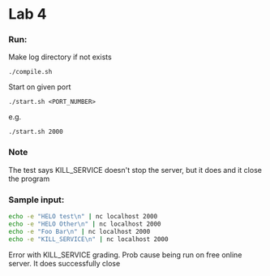 # Lab 4

### Run:

Make log directory if not exists

`./compile.sh`

Start on given port

`./start.sh <PORT_NUMBER>`

e.g.

`./start.sh 2000`

### Note

The test says KILL_SERVICE doesn't stop the server, but it does and it close the program


### Sample input: 

```bash
echo -e "HELO test\n" | nc localhost 2000
echo -e "HELO Other\n" | nc localhost 2000
echo -e "Foo Bar\n" | nc localhost 2000
echo -e "KILL_SERVICE\n" | nc localhost 2000
```

Error with KILL_SERVICE grading.
Prob cause being run on free online server. It does successfully close

